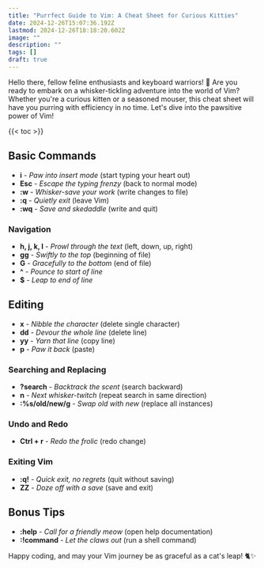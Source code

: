 ```yaml
---
title: "Purrfect Guide to Vim: A Cheat Sheet for Curious Kitties"
date: 2024-12-26T15:07:36.192Z
lastmod: 2024-12-26T18:18:20.602Z
image: ""
description: ""
tags: []
draft: true
---
```


Hello there, fellow feline enthusiasts and keyboard warriors! 🐾 Are you ready to embark on a whisker-tickling adventure into the world of Vim? Whether you're a curious kitten or a seasoned mouser, this cheat sheet will have you purring with efficiency in no time. Let's dive into the pawsitive power of Vim!

{{< toc >}}

## Basic Commands

- **i** - *Paw into insert mode* (start typing your heart out)
- **Esc** - *Escape the typing frenzy* (back to normal mode)
- **:w** - *Whisker-save your work* (write changes to file)
- **:q** - *Quietly exit* (leave Vim)
- **:wq** - *Save and skedaddle* (write and quit)

### Navigation

- **h, j, k, l** - *Prowl through the text* (left, down, up, right)
- **gg** - *Swiftly to the top* (beginning of file)
- **G** - *Gracefully to the bottom* (end of file)
- **^** - *Pounce to start of line*
- **$** - *Leap to end of line*

## Editing

- **x** - *Nibble the character* (delete single character)
- **dd** - *Devour the whole line* (delete line)
- **yy** - *Yarn that line* (copy line)
- **p** - *Paw it back* (paste)

### Searching and Replacing

- **?search** - *Backtrack the scent* (search backward)
- **n** - *Next whisker-twitch* (repeat search in same direction)
- **:%s/old/new/g** - *Swap old with new* (replace all instances)

### Undo and Redo

- **Ctrl + r** - *Redo the frolic* (redo change)

### Exiting Vim

- **:q!** - *Quick exit, no regrets* (quit without saving)
- **ZZ** - *Doze off with a save* (save and exit)

## Bonus Tips

- **:help** - *Call for a friendly meow* (open help documentation)
- **:!command** - *Let the claws out* (run a shell command)

Happy coding, and may your Vim journey be as graceful as a cat's leap! 🐈✨

